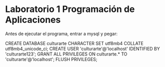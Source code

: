 # Laboratorio 1 Programación de Aplicaciones


Antes de ejecutar el programa, entrar a mysql y pegar:

CREATE DATABASE culturarte CHARACTER SET utf8mb4 COLLATE utf8mb4_unicode_ci;
CREATE USER 'culturarte'@'localhost' IDENTIFIED BY 'culturarte123';
GRANT ALL PRIVILEGES ON culturarte.* TO 'culturarte'@'localhost';
FLUSH PRIVILEGES;
